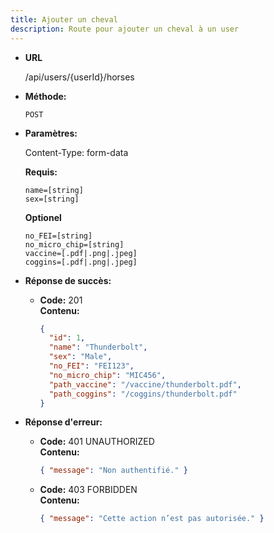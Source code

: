 ```yaml
---
title: Ajouter un cheval
description: Route pour ajouter un cheval à un user
---
```


* **URL**

  /api/users/{userId}/horses

* **Méthode:**
  
  `POST`

* **Paramètres:**

    Content-Type: form-data

  **Requis:**
 
    `name=[string]`<br>
    `sex=[string]`<br>
  
  **Optionel**

    `no_FEI=[string]`<br>
    `no_micro_chip=[string]`<br>
    `vaccine=[.pdf|.png|.jpeg]`<br>
    `coggins=[.pdf|.png|.jpeg]`<br>

* **Réponse de succès:**
  
  * **Code:** 201 <br />
    **Contenu:** 
    ```json
    {
      "id": 1,
      "name": "Thunderbolt",
      "sex": "Male",
      "no_FEI": "FEI123",
      "no_micro_chip": "MIC456",
      "path_vaccine": "/vaccine/thunderbolt.pdf",
      "path_coggins": "/coggins/thunderbolt.pdf"
    }
    ```

* **Réponse d'erreur:**

  * **Code:** 401 UNAUTHORIZED <br />
    **Contenu:** 
    ```json
    { "message": "Non authentifié." }
    ```

  * **Code:** 403 FORBIDDEN <br />
    **Contenu:** 
    ```json
    { "message": "Cette action n’est pas autorisée." }
    ```

